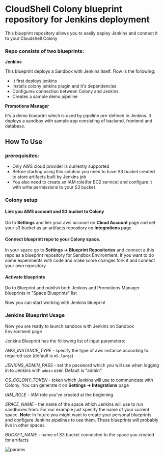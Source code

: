 # CloudShell Colony blueprint repository for Jenkins deployment

This blueprint repository allows you to easily deploy Jenkins and connect it to your Cloudshell Colony

### Repo consists of two blueprints:

**Jenkins**

This blueprint deploys a Sandbox with Jenkins itself. Flow is the following:

* It first deploys jenkins
* Installs colony jenkins plugin and it's dependencies
* Configures connection between Colony and Jenkins
* Creates a sample demo pipeline 

**Promotions Manager**

It's a demo blueprint which is used by pipeline pre-defined in Jenkins.
It deploys a sandbox with sample app consisting of backend, frontend and database.

## How To Use

### prerequisites:

* Only AWS cloud provider is currently supported
* Before starting using this solution you need to have S3 bucket created to store artifacts built by Jenkins job
* You also need to create an IAM role(for EC2 service) and configure it with write permissions to your S3 bucket

### Colony setup

#### Link you AWS account and S3 bucket to Colony

Go to **Settings** and link your aws account on **Cloud Account** page and set your s3 bucket as an artifacts repository
on **Integrations** page

#### Connect blueprint repo to your Colony space.

In your space go to **Settings -> Blueprint Repositories** and connect a this repo as a blueprint repository for Sandbox Environment.
If you want to do some experiments with code and make some changes fork it and connect your own repository

#### Activate blueprints

Do to Blueprint and publish both Jenkins and Promotions Manager blueprints in "Space Blueprints" list

Now you can start working with Jenkins blueprint

### Jenkins Blueprint Usage

Now you are ready to launch sandbox with Jenkins on Sandbox Environment page

Jenkins Blueprint has the following list of input parameters:

*AWS_INSTANCE_TYPE* - specify the type of aws instance according to required size (default is `m5.large`)

*JENKINS_ADMIN_PASS* - set the password which you will use when logging in to Jenkins with `admin` user. Default is "admin"

*CS_COLONY_TOKEN* - token which Jenkins will use to communicate with Colony. You can generate it on **Settings -> Integrations** page

*IAM_ROLE* - IAM role you've created at the beginning

*SPACE_NAME* - the name of the space which Jenkins will use to run sandboxes from. For our example just specify the name of your current space. **Note**: In future you might want to create your personal blueprints and configure Jenkins pipelines to use them. These blueprints will probably live in other spaces.

*BUCKET_NAME* - name of S3 bucket connected to the space you created for artifacts

![params](https://user-images.githubusercontent.com/8643801/95510076-0ce98980-09be-11eb-8d89-a4d588674da8.PNG)
